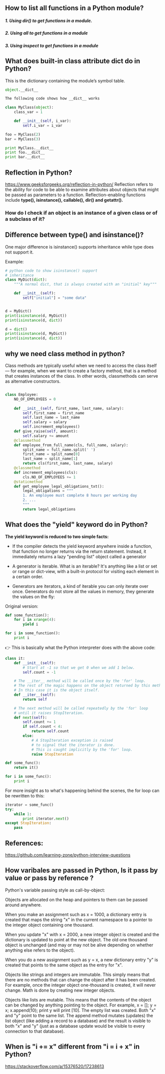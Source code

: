 ## 

## How to list all functions in a Python module?

##### 1. Using dir() to get functions in a module.
##### 2. Using __all__ to get functions in a module
##### 3. Using inspect to get functions in a module

## What does built-in class attribute __dict__ do in Python?
This is the dictionary containing the module’s symbol table.

```python
object.__dict__
```

```python
The following code shows how __dict__ works

class MyClass(object):
    class_var = 1

    def __init__(self, i_var):
        self.i_var = i_var

foo = MyClass(2)
bar = MyClass(3)

print MyClass.__dict__
print foo.__dict__
print bar.__dict__
```



## Reflection in Python?

https://www.geeksforgeeks.org/reflection-in-python/
Reflection refers to the ability for code to be able to examine attributes about objects that might be passed as parameters to a function.
Reflection-enabling functions include  **type(), isinstance(), callable(), dir() and getattr().**


### How do I check if an object is an instance of a given class or of a subclass of it?

## Difference between type() and isinstance()?
One major difference is isinstance() supports inheritance while type does not support it.

Example:

```python 
# python code to show isinstance() support
# inheritance
class MyDict(dict):
	"""A normal dict, that is always created with an "initial" key"""

	def __init__(self):
		self["initial"] = "some data"


d = MyDict()
print(isinstance(d, MyDict))
print(isinstance(d, dict))

d = dict()
print(isinstance(d, MyDict))
print(isinstance(d, dict))
```



## why we need class method in python?
Class methods are typically useful when we need to access the class itself — for example, when we want to create a factory method, that is a method that creates instances of the class. In other words, classmethods can serve as alternative constructors.

```python

class Employee:
    NO_OF_EMPLOYEES = 0
  
    def __init__(self, first_name, last_name, salary):
        self.first_name = first_name
        self.last_name = last_name
        self.salary = salary
        self.increment_employees()
    def give_raise(self, amount):
        self.salary += amount
    @classmethod
    def employee_from_full_name(cls, full_name, salary):
        split_name = full_name.split(' ')
        first_name = split_name[0]
        last_name = split_name[1]
        return cls(first_name, last_name, salary)
    @classmethod
    def increment_employees(cls):
        cls.NO_OF_EMPLOYEES += 1
    @staticmethod
    def get_employee_legal_obligations_txt():
        legal_obligations = """
        1. An employee must complete 8 hours per working day
        2. ...
        """
        return legal_obligations
```

## What does the "yield" keyword do in Python?

**The yield keyword is reduced to two simple facts:**

- If the compiler detects the yield keyword anywhere inside a function, that function no longer returns via the return statement. Instead, it immediately returns a 
  lazy "pending list" object called a generator

- A generator is iterable. What is an iterable? It's anything like a list or set or range or dict-view, with a built-in protocol for visiting each element in a certain   order.

- Generators are iterators, a kind of iterable you can only iterate over once. Generators do not store all the values in memory, they generate the values on the fly:

Original version:

```python
def some_function():
    for i in xrange(4):
        yield i

for i in some_function():
    print i
```

👉 This is basically what the Python interpreter does with the above code:

```python
class it:
    def __init__(self):
        # Start at -1 so that we get 0 when we add 1 below.
        self.count = -1

    # The __iter__ method will be called once by the 'for' loop.
    # The rest of the magic happens on the object returned by this method.
    # In this case it is the object itself.
    def __iter__(self):
        return self

    # The next method will be called repeatedly by the 'for' loop
    # until it raises StopIteration.
    def next(self):
        self.count += 1
        if self.count < 4:
            return self.count
        else:
            # A StopIteration exception is raised
            # to signal that the iterator is done.
            # This is caught implicitly by the 'for' loop.
            raise StopIteration

def some_func():
    return it()

for i in some_func():
    print i

```
For more insight as to what's happening behind the scenes, the for loop can be rewritten to this:

```python
iterator = some_func()
try:
    while 1:
        print iterator.next()
except StopIteration:
    pass

```

## References:
https://github.com/learning-zone/python-interview-questions

## How varibales are passed in Python, Is it pass by value or pass by reference ?

Python's variable passing style as call-by-object:

Objects are allocated on the heap and pointers to them can be passed around anywhere.

When you make an assignment such as x = 1000, a dictionary entry is created that maps the string "x" in the current namespace to a pointer to the integer object containing one thousand.

When you update "x" with x = 2000, a new integer object is created and the dictionary is updated to point at the new object. The old one thousand object is unchanged (and may or may not be alive depending on whether anything else refers to the object).

When you do a new assignment such as y = x, a new dictionary entry "y" is created that points to the same object as the entry for "x".

Objects like strings and integers are immutable. This simply means that there are no methods that can change the object after it has been created. For example, once the integer object one-thousand is created, it will never change. Math is done by creating new integer objects.

Objects like lists are mutable. This means that the contents of the object can be changed by anything pointing to the object. For example, x = []; y = x; x.append(10); print y will print [10]. The empty list was created. Both "x" and "y" point to the same list. The append method mutates (updates) the list object (like adding a record to a database) and the result is visible to both "x" and "y" (just as a database update would be visible to every connection to that database).

## When is "i += x" different from "i = i + x" in Python?

https://stackoverflow.com/a/15376520/17238613
